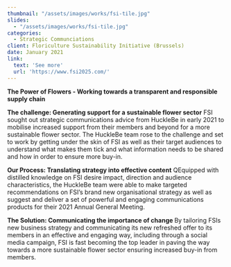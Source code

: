 ```yaml
---
thumbnail: "/assets/images/works/fsi-tile.jpg"
slides:
  - "/assets/images/works/fsi-tile.jpg"
categories:
  - Strategic Communciations
client: Floriculture Sustainability Initiative (Brussels)
date: January 2021
link:
  text: 'See more'
  url: 'https://www.fsi2025.com/'
---
```


<b>The Power of Flowers - Working towards a transparent and responsible supply chain</b>

<b>The challenge: Generating support for a sustainable flower sector</b>
FSI sought out strategic communications advice from HuckleBe in early 2021 to mobilise increased support from their members and beyond for a more sustainable flower sector. The HuckleBe team rose to the challenge and set to work by getting under the skin of FSI as well as their target audiences to understand what makes them tick and what information needs to be shared and how in order to ensure more buy-in. 

<b>Our Process: Translating strategy into effective content</b>
QEquipped with distilled knowledge on FSI desire impact, direction and audience characteristics, the HuckleBe team were able to make targeted recommendations on FSI’s brand new organisational strategy as well as suggest and deliver a set of powerful and engaging communications products for their 2021 Annual General Meeting.

<b>The Solution: Communicating the importance of change </b>
By tailoring FSIs new business strategy and communicating its new refreshed offer to its members in an effective and engaging way, including through a social media campaign, FSI is fast becoming the top leader in paving the way towards a more sustainable flower sector ensuring increased buy-in from members.

